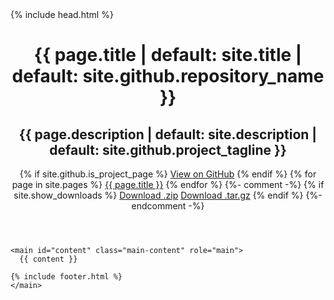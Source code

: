 <!DOCTYPE html>
<html lang="{{ site.lang | default: "cs-CZ" }}">
  {% include head.html %}
  <body>
    <header class="page-header" role="banner">
        <h1 class="project-name">
        {{ page.title | default: site.title | default: site.github.repository_name }}</h1>
        <h2 class="project-tagline">{{ page.description | default: site.description | default: site.github.project_tagline }}</h2>
        {% if site.github.is_project_page %}
            <a href="{{ site.github.repository_url }}" class="btn btn-info">View on GitHub</a>
        {% endif %}
        {% for page in site.pages %}
        <!-- {% if page.title == 'Sow Off'%} -->
            <a href=/LittleRatura/{{ page.filename }} class="btn">{{ page.title }}</a>
        {% endfor %}
        {%- comment -%} {% if site.show_downloads %}
            <a href="{{ site.github.zip_url }}" class="btn">Download .zip</a>
            <a href="{{ site.github.tar_url }}" class="btn">Download .tar.gz</a>
        {% endif %} {%- endcomment -%}
    </header>

    <main id="content" class="main-content" role="main">
      {{ content }}

    {% include footer.html %}
    </main>

  </body>
</html>
